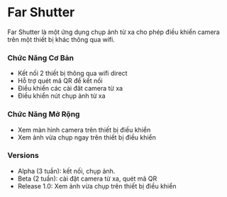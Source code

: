 # **Far Shutter** #

Far Shutter là một ứng dụng chụp ảnh từ xa cho phép điều khiển camera trên một thiết bị khác thông qua wifi.

### Chức Năng Cơ Bản ###

* Kết nối 2 thiết bị thông qua wifi direct
* Hỗ trợ quét mã QR để kết nối
* Điều khiển các cài đăt camera từ xa
* Điều khiển nút chụp ảnh từ xa

### Chức Năng Mở Rộng ###

* Xem màn hình camera trên thiết bị điều khiển
* Xem ảnh vừa chụp ngay trên thiết bị điều khiển

### Versions ###

* Alpha (3 tuần): kết nối, chụp ảnh.
* Beta (2 tuần): cài đặt camera từ xa, quét mã QR
* Release 1.0: Xem ảnh vừa chụp trên thiết bị điều khiển